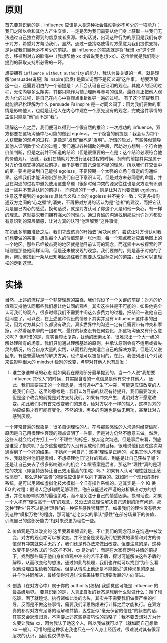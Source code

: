 <!-- 这个视频真的常看常新，昨天和朋友探讨了这个主题，又有了很多新的感悟。在此总结一下我对 `influence without authority` 这件事的认识。
-->

<!-- 
https://juejin.cn/post/7299346813261463552
连着看了几篇，感觉很多观点真的非常相通，我学习到的对说服力的称呼叫做 "influence without authority"，也就是不使用权威（其实专业能力也像是一种权威）影响他人的能力。和实习生沟通的那个例子也非常经典，很多人的沟通存在一个巨大的误区：混淆了面向共情和面向解决问题这两种完全不同的沟通状态，就如同女朋友肚子不舒服让她多喝热水一定会被骂一样，她需要的是情感上的支持，男生给了她一个她自己也知道的解决方案，不骂这个男生骂谁呢？
自我感觉我对这个话题也有一定的认识和感悟（虽然主要是靠谈恋爱学会的 hhh）。
-->

# 原则

首先要意识到的是，influence 应该是人类这种社会性动物必不可少的一项能力：
我们之所以会和其他人产生交集，一定是因为我们需要从他们身上获取一些我们无法通过自己独立得到的信息或者资源。换句话说，出现这种行为的原因是我们有求于对方，希望对方帮助我们。显然，通过一些策略使得对方愿意为我们提供支持，是达成我们目标必不可少的前提。
而 influence 的实质就是将“我想 xx”这个观念，移植到对方的脑海中（我想帮他 xx 或者说我也想 xx）。这恰恰就是我们刚才提到的获取支持所必需的一环。

想要拥有 `influence without authority` 的能力，我认为最关键的一点，就是理解“persuade(说服) 和 inspire(启发) 是同义词而不是反义词”这件事。
想要理解这一点，还需要明白的一个前提是：人只会认可自己证明的观点。其他人的证明过程，无论内容多么翔实，其都只能作为辅助理解与参考的信息。最终真正把他人观念内化的过程，是自己在内心中将观点重新推导一遍的过程。
有了这个前提我们就能很轻松理解为什么 persuade 和 inspire 是一对同义词了：因为我们要做的事情是影响他人，也就是让他人在内心中建立一个原先没有的观念，完成这件事情的主语只能是“他”而不是“我”。

理解这一点之后，我们便可以得到一个很自然的推论：一次成功的 influence，双方都要在这场沟通中尽可能的做到 egoless。
一个隐含的前提是：我会认为每个人获取新的观点的过程，更像是“发现”而不是“发明”。所谓的启发，有些类似辅导其他人证明数学公式的过程：我们通过各种辅助的手段，帮助对方想到一个符合他价值判断，但是之前并不知道的结论（但是很重要的一点是：这个结论必须符合他的价值观）。
因此，我们在辅助对方进行证明过程的时候，拥有的前提其实是属于对方价值观支持的那些前提，而不是我们自己深信不疑的理念。所以我们在交谈中的第一要务是做到自己能够 egoless，不要预期一个太强的立场与假定的沟通结果。这样我们才能识别出那些我们自己下意识认可，但是对方未必同意的命题，并且在沟通的过程中避免使用这些命题（很多时候冲突的源泉往往也是双方没有识别出一些并不普遍认同的前提）。
而沟通的下一步，则是让对方也要做到 egoless。注意这里提到的 egoless 具体含义和上文的 egoless 并不完全一致：它更多指沟通双方之间的“心之壁”的消失，不再把对方说的话认为是“他者”的建议，而把它认为是自己内心的感受。换句话说，就是对方认可了你这个人是和他一条心，有一样的理念。这就要求我们拥有强大的同理心，通过真诚的沟通找到那些也许对方都没有意识到的深层情感，让对方真的认可“他理解我”这件事情。

在如此多前置准备之后，我们才应该真的开始去“解决问题”，尝试让对方也认可我们想要做的某事。想象每个人的价值观是一张地图，每一个观点都对应着地图上的一个地区。那些已经被点亮的地区就是他目前认可的观念，而迷雾中未被探索的区域则是那些他同样认同，但是还未被发现的观念。我们要做的，则是基于对他的了解，帮助他找到一条从已知地区通往我们想要达成目标之间的道路，让他可以更轻松的走到这里。

# 实操

当然，上述的流程是一个非常理想的路径，我们假设了一个关键的前提：对方的价值观支持他认同那些我们想让他认同的观点。其实这往往是不可能的：如果他完全认可我们的观点，很多时候我们不需要中间这么多费力的过程，把结论一说他自己就同意了。可以说，在上述这种假设的情景下其实并没有 influence 这件事的出现，因为对方其实什么都没有改变。真实世界中的沟通一定有且需要带有冲突和摩擦，不然看起来聊的一团和气，最终的状态没有任何变化，那这场沟通又有什么意义呢？
但可惜的是，真实世界太复杂，扰动的因素太多，很难求出一个大一统的解处理所有的场景。我们只能通过理解基础的原则，并承认原则会有不适用或者失灵的情况，结合自身大量的实践，从而找到完美适合自己的解决方案。但是话又说回来，有些普遍场景的解决方案，也许是可以被复用的。在此，我便列出几个对我来说影响很大的 mindset 级别的改变，希望对其他人也有启发：

1. 谁主张谁举证的心态
就如同我在原则部分最早提到的，当一个人说“我想要 influence 其他人”的时候，其实隐含着的一点信息是他有求于其他人。
因此，我们需要端正的一个观念是，当沟通中产生了冲突，可能更应该改变的人是我们自己。这里的思考是：我们认为目前的状况有待提升，我们需要改变，但是这个改变的前提是对方支持我们。如果有冲突产生，说明对方不愿意改变。如此我们只有首先改变我们的想法，给对方以不一样的输入，这样对方的响应结果才有可能有变化。不然的话，再多的沟通也是做无用功，甚至让对方感到厌烦。

一个非常普遍的现象是：很多自诩理性的人，在与那些感性的人沟通时经常破防。原因是自己用很理性客观的观点证明了一件事，但是对方仍然不愿意去做。然后，这些人就会给对方打上一个“不理性”的标签，放弃这次沟通。但是事后来看，到底是谁受了损失呢？至少这些理性的人没有达成他们的目标，很难说他们通过这次沟通得到了一个好的结果。
不妨问一问自己：坚持“理性是正确的，如果其他人不理性，我就觉得他们是傻帽，不想搭理他们”这样的观点，到底是让自己获益了呢？还是让自己失去了很多影响别人的机会？如果答案是后者，那这种“理性”真的是理性的决定（即坚持选择让自己效用最高的策略）吗？
如果有人认可“理性就是比感性高贵”，那么这种“高贵”的理性应该是可以向下兼容的。就如同一个现代的操作系统，是可以用诸如虚拟化技术模拟一个旧有操作系统的。这其实是一个 IQ 换 EQ 的过程：假设人足够聪明足够理性，他应该能通过严谨的分析解出对方的想法，并使用影响对方的最佳策略，而不是关注于自己的情感因素。换句话说，如果一个人抱有“理性高于一切”的观念，又没法通过理性解决自己遇到的所有问题，那这种“理性”只不过是对“理性”的一种狂热感性崇拜罢了。如果我们的理性没有强大到这种“模拟万物”的程度，那可能“老老实实的承认“感性”在部分场景下的价值，训练自己的这部分能力”相对来说更为理性一些。

2. 价值观是可以改变的
这里要着重强调的是，不止我们的观念可以在沟通中被改变，对方的观点亦可以被改变。并不完全是发现我们想要做的事情和对方的价值观有冲突就束手无策了，我们还是有办法来做出改变。但要注意的是，这种改变不是说教式的“你这样不对，xx 是对的”，而是在大家有足够共情的前提下，找到那些属于他自身价值观中冲突的若干矛盾，探讨可能解决这些矛盾的解释，从而改变他的想法。通过如此的梳理，我们也许就可以找到“为什么看似他没理由拒绝我的提案，但是从情感上他还是不能接受”这种现象的原因，并与他共同解决，最终使得沟通讨论结果往我们想要发展的方向演进。

3. 创造（在对方心中）属于你的 authority(权柄)
我感觉这可能是 influence 的最高级境界。
要意识到的是，人真正自发的状态是想到什么就做什么：饿了想吃饭、困了就睡觉。执行诸如此类的念头，其实并不需要我们做很严格的推导，反而是不做这些事情，需要我们深思熟虑进行计算之后才能执行。在双方真的都对对方有足够的理解和共情，达成近似“毫无保留的信任”的状态的话，其实又会返璞归真，不需要上述这些更技巧性的策略了：我不要去想对方为什么要让我做 xx，因为我认了她这个人，所以我做就可以了（就如同自己想做 xx 一般）。可惜的是这种状态我也只在一个人身上经历过，很难说对其有很深层次的认识，因而也仅供参考。
